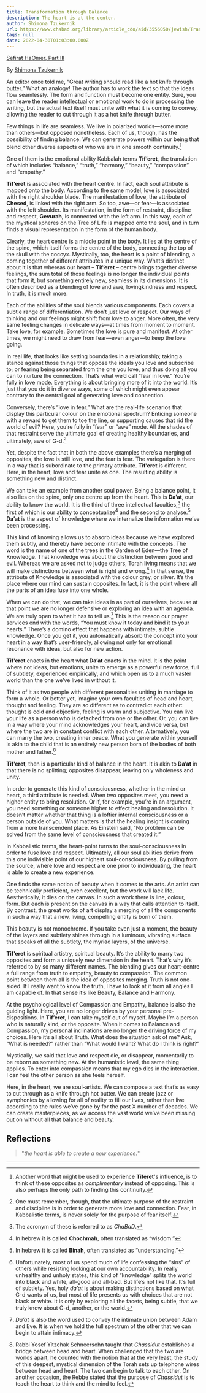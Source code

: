 ```yaml
---
title: Transformation through Balance
description: The heart is at the center.
author: Shimona Tzukernik
url: https://www.chabad.org/library/article_cdo/aid/3556050/jewish/Transformation-Through-Balance.htm
tags: null
date: 2022-04-30T01:03:00.000Z
---
```


[Sefirat HaOmer, Part III](https://www.chabad.org/library/article_cdo/aid/3556050/jewish/Transformation-Through-Balance.htm)

By [Shimona Tzukernik](https://www.chabad.org/search/keyword_cdo/kid/1575/jewish/Tzukernik-Shimona.htm)

An editor once told me, “Great writing should read like a hot knife through butter.” What an analogy! The author has to work the text so that the ideas flow seamlessly. The form and function must become one entity. Sure, you can leave the reader intellectual or emotional work to do in processing the writing, but the actual text itself must unite with what it is coming to convey, allowing the reader to cut through it as a hot knife through butter.

Few things in life are seamless. We live in polarized worlds&mdash;some more than others&mdash;but opposed nonetheless. Each of us, though, has the possibility of finding balance. We can generate powers within our being that blend other diverse aspects of who we are in one smooth continuity.[^0]

One of them is the emotional ability Kabbalah terms **Tif’eret**, the translation of which includes “balance,” “truth,” “harmony,” “beauty,” “compassion” and “empathy.”

**Tif’eret** is associated with the heart centre. In fact, each soul attribute is mapped onto the body. According to the same model, love is associated with the right shoulder blade. The manifestation of love, the attribute of **Chesed**, is linked with the right arm. So too, awe&mdash;or fear&mdash;is associated with the left shoulder. Its manifestation, in the form of restraint, discipline and respect, **Gevurah**, is connected with the left arm. In this way, each of the mystical spheres on the Tree of Life is mapped onto the soul, and in turn finds a visual representation in the form of the human body.

Clearly, the heart centre is a middle point in the body. It lies at the centre of the spine, which itself forms the centre of the body, connecting the top of the skull with the coccyx. Mystically, too, the heart is a point of blending, a coming together of different attributes in a unique way. What’s distinct about it is that whereas our heart &ndash; **Tif’eret** &ndash; centre brings together diverse feelings, the sum total of those feelings is no longer the individual points that form it, but something entirely new, seamless in its dimensions. It is often described as a blending of love and awe, lovingkindness and respect. In truth, it is much more.

Each of the abilities of the soul blends various components. Each covers a subtle range of differentiation. We don’t just love or respect. Our ways of thinking and our feelings might shift from love to anger. More often, the very same feeling changes in delicate ways—at times from moment to moment. Take love, for example. Sometimes the love is pure and manifest. At other times, we might need to draw from fear&mdash;even anger&mdash;to keep the love going.

In real life, that looks like setting boundaries in a relationship; taking a stance against those things that oppose the ideals you love and subscribe to; or fearing being separated from the one you love, and thus doing all you can to nurture the connection. That’s what we’d call “fear in love.” You’re fully in love mode. Everything is about bringing more of it into the world. It’s just that you do it in diverse ways, some of which might even appear contrary to the central goal of generating love and connection.

Conversely, there’s “love in fear.” What are the real-life scenarios that display this particular colour on the emotional spectrum? Enticing someone with a reward to get them to toe the line, or supporting causes that rid the world of evil? Here, you’re fully in “fear” or “awe” mode. All the shades of that restraint serve the ultimate goal of creating healthy boundaries, and ultimately, awe of G-d.[^1]

Yet, despite the fact that in both the above examples there’s a merging of opposites, the love is still love, and the fear is fear. The variegation is there in a way that is subordinate to the primary attribute. **Tif’eret** is different. Here, in the heart, love and fear unite as one. The resulting ability is something new and distinct.

We can take an example from another soul power. Being a balance point, it also lies on the spine, only one centre up from the heart. This is **Da’at**, our ability to know the world. It is the third of three intellectual faculties,[^2] the first of which is our ability to conceptualize[^3] and the second to analyse.[^4] **Da’at** is the aspect of knowledge where we internalize the information we’ve been processing.

This kind of knowing allows us to absorb ideas because we have explored them subtly, and thereby have become intimate with the concepts. The word is the name of one of the trees in the Garden of Eden&mdash;the Tree of Knowledge. That knowledge was about the distinction between good and evil. Whereas we are asked not to judge others, Torah living means that we will make distinctions between what is right and wrong.[^5] In that sense, the attribute of Knowledge is associated with the colour grey, or silver. It’s the place where our mind can sustain opposites. In fact, it is the point where all the parts of an idea fuse into one whole.

When we can do that, we can take ideas in as part of ourselves, because at that point we are no longer defensive or exploring an idea with an agenda. We are truly open to what it has to tell us.[^6] This is the reason our prayer services end with the words, “You must know it today and bind it to your hearts.” There’s a domino effect that happens with intimate, subtle knowledge. Once you get it, you automatically absorb the concept into your heart in a way that’s user-friendly, allowing not only for emotional resonance with ideas, but also for new action.

**Tif’eret** enacts in the heart what **Da’at** enacts in the mind. It is the point where not ideas, but emotions, unite to emerge as a powerful new force, full of subtlety, experienced empirically, and which open us to a much vaster world than the one we’ve lived in without it.

Think of it as two people with different personalities uniting in marriage to form a whole. Or better yet, imagine your own faculties of head and heart, thought and feeling. They are so different as to contradict each other: thought is cold and objective, feeling is warm and subjective. You can live your life as a person who is detached from one or the other. Or, you can live in a way where your mind acknowledges your heart, and vice versa, but where the two are in constant conflict with each other. Alternatively, you can marry the two, creating inner peace. What you generate within yourself is akin to the child that is an entirely new person born of the bodies of both mother and father.[^7]

**Tif’eret**, then is a particular kind of balance in the heart. It is akin to **Da’at** in that there is no splitting; opposites disappear, leaving only wholeness and unity.

In order to generate this kind of consciousness, whether in the mind or heart, a third attribute is needed. When two opposites meet, you need a higher entity to bring resolution. Or if, for example, you’re in an argument, you need something or someone higher to effect healing and resolution. It doesn’t matter whether that thing is a loftier internal consciousness or a person outside of you. What matters is that the healing insight is coming from a more transcendent place. As Einstein said, “No problem can be solved from the same level of consciousness that created it.”

In Kabbalistic terms, the heart-point turns to the soul-consciousness in order to fuse love and respect. Ultimately, all our soul abilities derive from this one indivisible point of our highest soul-consciousness. By pulling from the source, where love and respect are one prior to individuating, the heart is able to create a new experience.

One finds the same notion of beauty when it comes to the arts. An artist can be technically proficient, even excellent, but the work will lack life. Aesthetically, it dies on the canvas. In such a work there is line, colour, form. But each is present on the canvas in a way that calls attention to itself. By contrast, the great works of art display a merging of all the components in such a way that a new, living, compelling entity is born of them.

This beauty is not monochrome. If you take even just a moment, the beauty of the layers and subtlety shines through in a luminous, vibrating surface that speaks of all the subtlety, the myriad layers, of the universe.

**Tif’eret** is spiritual artistry, spiritual beauty. It’s the ability to marry two opposites and form a uniquely new dimension in the heart. That’s why it’s referred to by so many different names. The blending gives our heart-centre a full range from truth to empathy, beauty to compassion. The common point between them all is the idea of opposites merging. Truth is not one-sided. If I really want to know the truth, I have to look at it from all angles I am capable of. In that sense it’s like Beauty, Balance and Harmony.

At the psychological level of Compassion and Empathy, balance is also the guiding light. Here, you are no longer driven by your personal pre-dispositions. In **Tif’eret**, I can take myself out of myself. Maybe I’m a person who is naturally kind, or the opposite. When it comes to Balance and Compassion, my personal inclinations are no longer the driving force of my choices. Here it’s all about Truth. What does the situation ask of me? Ask, “What is needed?” rather than “What would I want? What do I think is right?”

Mystically, we said that love and respect die, or disappear, momentarily to be reborn as something new. At the humanistic level, the same thing applies. To enter into compassion means that my ego dies in the interaction. I can feel the other person as she feels herself.

Here, in the heart, we are soul-artists. We can compose a text that’s as easy to cut through as a knife through hot butter. We can create jazz or symphonies by allowing for all of reality to fill our lives, rather than live according to the rules we’ve gone by for the past X number of decades. We can create masterpieces, as we access the vast world we’ve been missing out on without all that balance and beauty.

## Reflections

> "_the heart is able to create a new experience._"

---

[^0]: Another word that might be used to experience **Tiferet**'s influence, is to think of these opposites as _complimentary_ instead of opposing. This is also perhaps the only path to finding this continuity.

[^1]: One must remember, though, that the ultimate purpose of the restraint and discipline is in order to generate more love and connection. Fear, in Kabbalistic terms, is never solely for the purpose of fear itself.
[^2]: The acronym of these is referred to as _ChaBaD_.
[^3]: In hebrew it is called **Chochmah**, often translated as “wisdom.”
[^4]: In hebrew it is called **Binah**, often translated as “understanding.”
[^5]: Unfortunately, most of us spend much of life confessing the “sins” of others while resisting looking at our own accountability. In really unhealthy and unholy states, this kind of “knowledge” splits the world into black and white, all-good and all-bad. But life’s not like that. It’s full of subtlety. Yes, holy _da’at_ is about making distinctions based on what G-d wants of us, but most of life presents us with choices that are not black or white. It is only by exploring all the facets, being subtle, that we truly know about G-d, another, or the world.
[^6]: _Da’at_ is also the word used to convey the intimate union between Adam and Eve. It is when we hold the full spectrum of the other that we can begin to attain intimacy.
[^7]:
    Rabbi Yosef Yitzchak Schneersohn taught that _Chassidut_ establishes a bridge between head and heart. When challenged that the two are worlds apart, he counted with the notion that at the very least, the study of this deepest, mystical dimension of the Torah sets up telephone wires between head and heart. The two can begin to talk to each other.
    On another occasion, the Rebbe stated that the purpose of _Chassidut_ is to teach the heart to think and the mind to feel.
